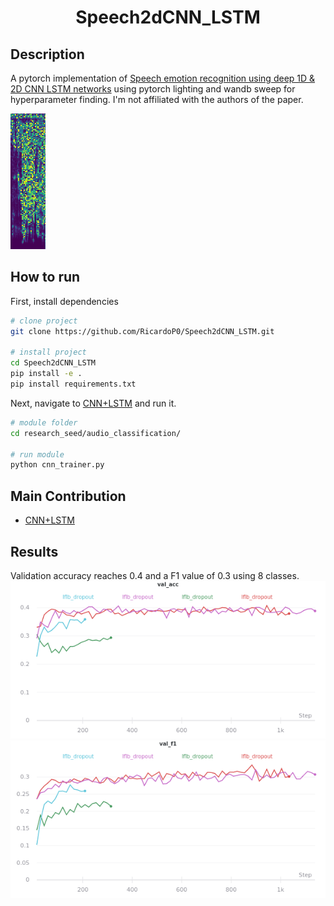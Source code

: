    
<div align="center">    
 
# Speech2dCNN_LSTM    



<!--  
Conference   
-->   
</div>
 
## Description   
A pytorch implementation of [Speech emotion recognition using deep 1D & 2D CNN LSTM networks](https://www.sciencedirect.com/science/article/abs/pii/S1746809418302337) using pytorch lighting and wandb sweep for hyperparameter finding. I'm not affiliated with the authors of the paper.

![Example of spectogram image used as input](/img/spectogram.png)
## How to run   
First, install dependencies   
```bash
# clone project   
git clone https://github.com/RicardoP0/Speech2dCNN_LSTM.git

# install project   
cd Speech2dCNN_LSTM
pip install -e .   
pip install requirements.txt
 ```   
 Next, navigate to [CNN+LSTM](https://github.com/RicardoP0/Speech2dCNN_LSTM/tree/master/research_seed/audio_classification)   and run it.   
 ```bash
# module folder
cd research_seed/audio_classification/   

# run module
python cnn_trainer.py    
```

## Main Contribution      
 
- [CNN+LSTM](https://github.com/RicardoP0/Speech2dCNN_LSTM/tree/master/research_seed/audio_classification)  

## Results

Validation accuracy reaches 0.4 and a F1 value of 0.3 using 8 classes.
![Validation accuracy on 8 classes](/img/val_acc.png)
![F1 on 8 classes](/img/val_f1.png)
